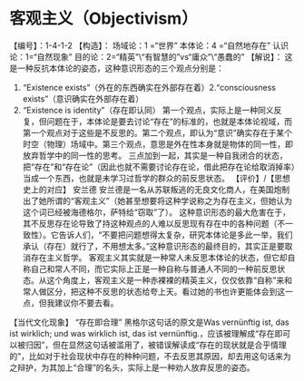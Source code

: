 # 客观主义（Objectivism）
【编号】：1-4-1-2
【构造】：
场域论：1 =“世界”
本体论：4 =“自然地存在”
认识论：1=“自然现象”
目的论：2=“精英”\“有智慧的”vs“庸众”\“愚蠢的”
【解说】：
这是一种反抗本体论的姿态，这种意识形态的三个观点分别是：
1.	“Existence exists”（外在的东西确实在外部存在着）2.“consciousness exists”（意识确实在外部存在着）
2.	“Existence is identity”（存在即认同）
第一个观点，实际上是一种同义反复，但问题在于，本体论是要去讨论“存在”的标准的，也就是本体论视域，而第一个观点对于这些是不反思的。第二个观点，即认为“意识”确实存在于某个时空（物理）场域中。第三个观点，意思是外在性本身就是物体的同一性，即放弃哲学中的同一性的思考。
三点加到一起，其实是一种自我闭合的状态，把“存在”和“存在论”（因此也就不需要讨论存在论，借此把存在论给取消掉率）当成一个东西，也就是未学习过哲学的群众的前反思状态。
【评价】/【思想史上的对应】
安兰德
安兰德是一名从苏联叛逃的无良文化商人，在美国炮制出了她所谓的“客观主义”（她甚至想要将这种学说称之为存在主义，但她认为这个词已经被海德格尔，萨特给“窃取”了）。
这种意识形态的最大危害在于，其不反思存在论导致了持这种观点的人难以反思现有存在中的各种问题（不一致性）。它告诉人们，“不要把问题想得太复杂，研究本体论是多此一举，我们承认（存在）就行了，不用想太多。”这种意识形态的最终目的，其实正是要取消存在主义哲学。
客观主义其实就是一种常人未反思本体论的状态，但它却自称自己和常人不同，而它实际上正是一种自称与普通人不同的一种前反思状态。从这个角度上，客观主义是一种赤裸裸的精英主义，仅仅依靠“自称”来和常人做区分，把这种不反思的状态给夸上天。看过她的书也许更能体会到这一点，但我建议你不要去看。



【当代文化现象】
“存在即合理”
黑格尔这句话的原文是Was vernünftig ist, das ist wirklich; und was wirklich ist, das ist vernünftig.，应该被理解成“存在即可以被归因”，但在显然这句话被滥用了，被错误解读成“存在的现状就是合乎情理的”，比如对于社会现状中存在的种种问题，不去反思其原因，却去用这句话来为之辩护，为其加上“合理”的名头，实际上是一种劝人放弃反思的姿态。
